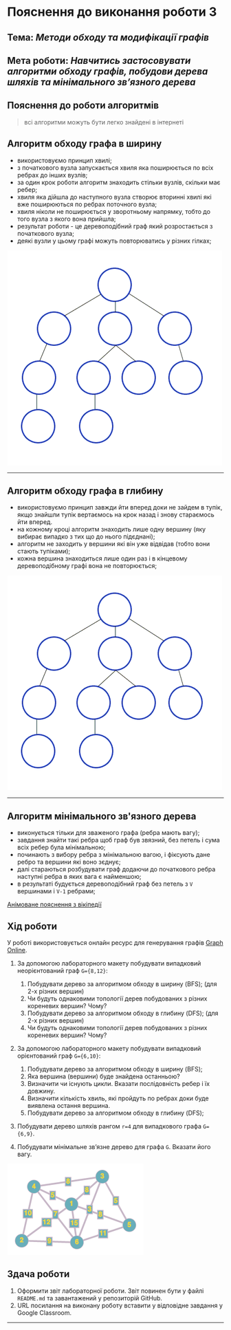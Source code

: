 # Пояснення до виконання роботи 3
## Тема: _Методи обходу та модифікації графів_
## Мета роботи: _Навчитись застосовувати алгоритми обходу графів, побудови дерева шляхів та мінімального зв’язного дерева_

## Пояснення до роботи алгоритмів
> всі алгоритми можуть бути легко знайдені в інтернеті

## Алгоритм обходу графа в ширину
- використовуємо принцип хвилі;
- з початкового вузла запускається хвиля яка поширюється по всіх ребрах до інших вузлів;
- за один крок роботи алгоритм знаходить стільки вузлів, скільки має ребер;
- хвиля яка дійшла до наступного вузла створює вторинні хвилі які вже поширюються по ребрах поточного вузла; 
- хвиля ніколи не поширюється у зворотньому напрямку, тобто до того вузла з якого вона прийшла;
- результат роботи - це деревоподібний граф який розростається з початкового вузла;
- деякі вузли у цьому графі можуть повторюватись у різних гілках;

![alt text](https://github.com/BobasB/lab_example/blob/master/lab_guidance/3_/images/Breadth-First-Search-Algorithm.gif "Приклад обходу в ширину")

---

## Алгоритм обходу графа в глибину
- використовуємо принцип завжди йти вперед доки не зайдем в тупік, якщо знайшли тупік вертаємось на крок назад і знову стараємось йти вперед.
- на кожному кроці алгоритм знаходить лише одну вершину (яку вибирає випадко з тих що до нього підєднані);
- алгоритм не заходить у вершини які він уже відвідав (тобто вони стають тупіками);
- кожна вершина знаходиться лише один раз і в кінцевому деревоподібному графі вона не повторюється;

![alt text](https://github.com/BobasB/lab_example/blob/master/lab_guidance/3_/images/Depth-First-Search.gif "Приклад обходу в глибину")

---

## Алгоритм мінімального зв'язного дерева
- виконується тільки для зваженого графа (ребра мають вагу);
- завдання знайти такі ребра щоб граф був звязний, без петель і сума всіх ребер була мінімальною;
- починають з вибору ребра з мінімальною вагою, і фіксують дане ребро та вершини які воно зєднує;
- далі стараються розбудувати граф додаючи до початкового ребра наступні ребра в яких вага є найменшою;
- в результаті будується деревоподібний граф без петель з `V` вершинами і `V-1` ребрами;

[Анімоване пояснення з вікіпедії](https://commons.wikimedia.org/wiki/File:MST_kruskal_en.gif)

## Хід роботи
У роботі використовується онлайн ресурс для генерування графів [Graph Online](https://graphonline.ru/).
1. За допомогою лабораторного макету побудувати випадковий неорієнтований граф `G={8,12}`:
    1. Побудувати дерево за алгоритмом обходу в ширину (BFS); (для 2-х різних вершин)
    1. Чи будуть однаковими топології дерев побудованих з різних кореневих вершин? Чому?
    1. Побудувати дерево за алгоритмом обходу в глибину (DFS); (для 2-х різних вершин)
    1. Чи будуть однаковими топології дерев побудованих з різних кореневих вершин? Чому?

1. За допомогою лабораторного макету побудувати випадковий орієнтований граф `G={6,10}`:
    1. Побудувати дерево за алгоритмом обходу в ширину (BFS);
    1. Яка вершина (вершини) буде знайдена останньою?
    1. Визначити чи існують цикли. Вказати послідовність ребер і їх довжину.
    1. Визначити кількість хвиль, які пройдуть по ребрах доки буде виявлена остання вершина.
    1. Побудувати дерево за алгоритмом обходу в глибину (DFS);

1. Побудувати дерево шляхів рангом `r=4` для випадкового графа `G={6,9}`.

1. Побудувати мінімальне зв’язне дерево для графа `G`. Вказати його вагу.

![alt text](https://github.com/BobasB/lab_example/blob/master/lab_guidance/3_/images/graph.png "Знайти вагу графа")

## Здача роботи
1. Оформити звіт лабораторної роботи. Звіт повинен бути у файлі `README.md` та завантажений у репозиторій GitHub.
1. URL посилання на виконану роботу вставити у відповідне завдання у Google Classroom.

---
